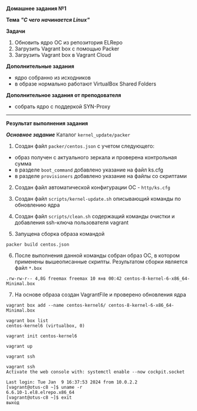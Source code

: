 **Домашнее задания №1**

**Тема** ***"С чего начинается Linux"***

**Задачи**
1. Обновить ядро ОС из репозитория ELRepo
2. Загрузить Vagrant box с помощью Packer
3. Загрузить Vagrant box в Vagrant Cloud

**Дополнительные задания**
- ядро собранно из исходников
- в образе нормально работают VirtualBox Shared Folders

**Дополнительное задания от преподователя** 
- собрать ядро с поддеркой SYN-Proxy 
--- 
**Результат выполнения задания** 

***Основное задание***
 Каталог `kernel_update/packer`

1. Создан файл `packer/centos.json` с учетом следующего: 
- образ получен с актуального зеркала и проверена контрольная сумма 
- в разделе `boot_command` добавлено указание на файл ks.cfg
- в разделе `provisioners` добавлено указание на файлы со скриптами
     
2. Создан файл автоматической конфигурации ОС - `http/ks.cfg`

3. Создан файл `scripts/kernel-update.sh` описывающий команды по обновлению ядра

4. Создан файл `scripts/clean.sh` содержащий команды очистки и добавления ssh-ключа пользователя vagrant

5. Запущена сборка образа командой
```
packer build centos.json
```
6. После выполнения данной команды собран образ ОС, в котором применены вышеописанные скрипты. Результатом сборки является файл `*.box`
```
.rw-rw-r-- 4,8G freemax freemax 10 янв 00:42 centos-8-kernel-6-x86_64-Minimal.box
```
7.  На основе образа создан VagrantFile и проверено обновления ядра
```
vagrant box add --name centos-kernel6/ centos-8-kernel-6-x86_64-Minimal.box

vagrant box list                                                     
centos-kernel6 (virtualbox, 0)

vagrant init centos-kernel6

vagrant up

vagrant ssh

vagrant ssh
Activate the web console with: systemctl enable --now cockpit.socket

Last login: Tue Jan  9 16:37:53 2024 from 10.0.2.2
[vagrant@otus-c8 ~]$ uname -r
6.6.10-1.el8.elrepo.x86_64
[vagrant@otus-c8 ~]$ exit
выход

```
